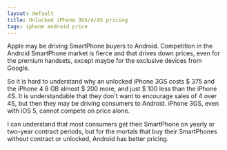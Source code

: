 ```yaml
---
layout: default
title: Unlocked iPhone 3GS/4/4S pricing
tags: iphone android price
---
```


Apple may be driving SmartPhone buyers to Android. Competition in the Android SmartPhone market is fierce and that drives down prices, even for the premium handsets, except maybe for the exclusive devices from Google.

So it is hard to understand why an unlocked iPhone 3GS costs $ 375 and the iPhone 4 8 GB almost $ 200 more, and just $ 100 less than the iPhone 4S. It is understandable that they don't want to encourage sales of 4 over 4S, but then they may be driving consumers to Android. iPhone 3GS, even with iOS 5, cannot compete on price alone.

I can understand that most consumers get their SmartPhone on yearly or two-year contract periods, but for the mortals that buy their SmartPhones without contract or unlocked, Android has better pricing.
